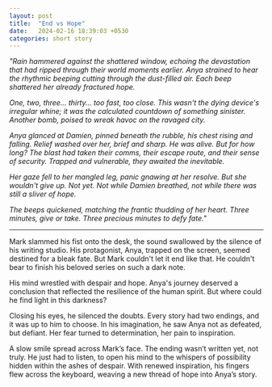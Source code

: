 ```yaml
---
layout: post
title:  "End vs Hope"
date:   2024-02-16 18:39:03 +0530
categories: short story
---
```



_"Rain hammered against the shattered window, echoing the devastation that had ripped through their world moments earlier. Anya strained to hear the rhythmic beeping cutting through the dust-filled air. Each beep shattered her already fractured hope._

_One, two, three... thirty... too fast, too close. This wasn't the dying device's irregular whine; it was the calculated countdown of something sinister. Another bomb, poised to wreak havoc on the ravaged city._

_Anya glanced at Damien, pinned beneath the rubble, his chest rising and falling. Relief washed over her, brief and sharp. He was alive. But for how long? The blast had taken their comms, their escape route, and their sense of security. Trapped and vulnerable, they awaited the inevitable._

_Her gaze fell to her mangled leg, panic gnawing at her resolve. But she wouldn't give up. Not yet. Not while Damien breathed, not while there was still a sliver of hope._

_The beeps quickened, matching the frantic thudding of her heart. Three minutes, give or take. Three precious minutes to defy fate."_

--- --- ---

Mark slammed his fist onto the desk, the sound swallowed by the silence of his writing studio. His protagonist, Anya, trapped on the screen, seemed destined for a bleak fate. But Mark couldn't let it end like that. He couldn't bear to finish his beloved series on such a dark note.

His mind wrestled with despair and hope. Anya's journey deserved a conclusion that reflected the resilience of the human spirit. But where could he find light in this darkness?

Closing his eyes, he silenced the doubts. Every story had two endings, and it was up to him to choose. In his imagination, he saw Anya not as defeated, but defiant. Her fear turned to determination, her pain to inspiration.

A slow smile spread across Mark’s face. The ending wasn’t written yet, not truly. He just had to listen, to open his mind to the whispers of possibility hidden within the ashes of despair. With renewed inspiration, his fingers flew across the keyboard, weaving a new thread of hope into Anya’s story.
